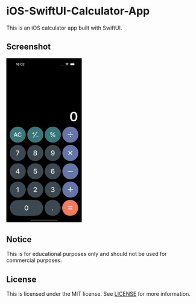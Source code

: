 # iOS-SwiftUI-Calculator-App

This is an iOS calculator app built with SwiftUI.

## Screenshot

<p>
    <img src="screenshots/screenshot.png" width="200" />
</p>

## Notice

This is for educational purposes only and should not be used for commercial purposes.

## License

This is licensed under the MIT license. See [LICENSE](./LICENSE) for more information.
